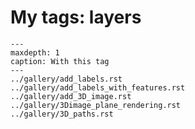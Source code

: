 # My tags: layers

```{toctree}
---
maxdepth: 1
caption: With this tag
---
../gallery/add_labels.rst
../gallery/add_labels_with_features.rst
../gallery/add_3D_image.rst
../gallery/3Dimage_plane_rendering.rst
../gallery/3D_paths.rst
```
